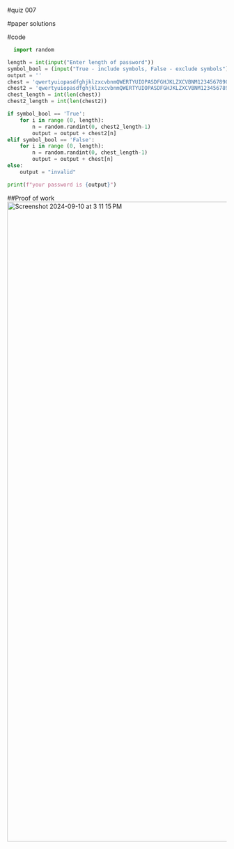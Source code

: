 #quiz 007


#paper solutions


#code
```.py
  import random

length = int(input("Enter length of password"))
symbol_bool = (input("True - include symbols, False - exclude symbols"))
output = ''
chest = 'qwertyuiopasdfghjklzxcvbnmQWERTYUIOPASDFGHJKLZXCVBNM1234567890'
chest2 = 'qwertyuiopasdfghjklzxcvbnmQWERTYUIOPASDFGHJKLZXCVBNM1234567890!@#$%^&*()_-+={}[]:;"<>?/.'
chest_length = int(len(chest))
chest2_length = int(len(chest2))

if symbol_bool == 'True':
    for i in range (0, length):
        n = random.randint(0, chest2_length-1)
        output = output + chest2[n]
elif symbol_bool == 'False':
    for i in range (0, length):
        n = random.randint(0, chest_length-1)
        output = output + chest[n]
else:
    output = "invalid"

print(f"your password is {output}")
```

##Proof of work
<img width="1470" alt="Screenshot 2024-09-10 at 3 11 15 PM" src="https://github.com/user-attachments/assets/e9370cd4-6b9c-4ae8-a64b-987a4d24a022">
